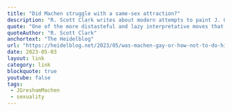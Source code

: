 ```yaml
---
title: "Did Machen struggle with a same-sex attraction?"
description: "R. Scott Clark writes about modern attempts to paint J. Gresham Machen as same-sex attracted."
quote: "One of the more distasteful and lazy interpretative moves that scholars have made, in our sexually libertine age, is to anachronistically sexualize earlier expressions of masculine affection as sexual. Among Reformed figures it has been done to Theodore Beza, and now Machen’s expressions of affection for male friends has been sexualized. As difficult as it may be to believe now, in our hyper-sexualized age, there was a time not very long ago when men expressed affection for other men without the thought or hint of sexual attraction."
quoteAuthor: "R. Scott Clark"
anchortext: "The Heidelblog"
url: "https://heidelblog.net/2023/05/was-machen-gay-or-how-not-to-do-history/"
date: 2023-05-03
layout: link
category: link
blockquote: true
youtube: false
tags:
 - JGreshamMachen
 - sexuality
---
```


